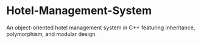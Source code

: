 # Hotel-Management-System
An object-oriented hotel management system in C++ featuring inheritance, polymorphism, and modular design.
